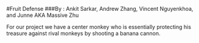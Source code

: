 #Fruit Defense 
###By : Ankit Sarkar, Andrew Zhang, Vincent Nguyenkhoa, and Junne AKA Massive Zhu

For our project we have a center monkey who is essentially 
protecting his treasure against rival monkeys by shooting 
a banana cannon. 
